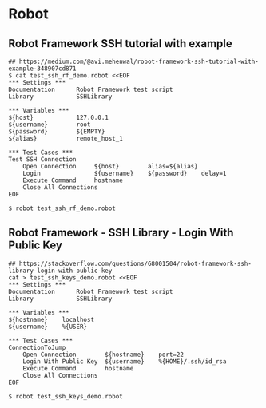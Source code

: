 Robot
=====

## Robot Framework SSH tutorial with example

    ## https://medium.com/@avi.mehenwal/robot-framework-ssh-tutorial-with-example-348907cd871
    $ cat test_ssh_rf_demo.robot <<EOF
    *** Settings ***
    Documentation      Robot Framework test script
    Library            SSHLibrary

    *** Variables ***
    ${host}            127.0.0.1
    ${username}        root
    ${password}        ${EMPTY}
    ${alias}           remote_host_1

    *** Test Cases ***
    Test SSH Connection
        Open Connection     ${host}        alias=${alias}
        Login               ${username}    ${password}    delay=1
        Execute Command     hostname
        Close All Connections
    EOF

    $ robot test_ssh_rf_demo.robot

## Robot Framework - SSH Library - Login With Public Key

    ## https://stackoverflow.com/questions/68001504/robot-framework-ssh-library-login-with-public-key
    cat > test_ssh_keys_demo.robot <<EOF
    *** Settings ***
    Documentation      Robot Framework test script
    Library            SSHLibrary

    *** Variables ***
    ${hostname}    localhost
    ${username}    %{USER}

    *** Test Cases ***
    ConnectionToJump
        Open Connection        ${hostname}    port=22
        Login With Public Key  ${username}    %{HOME}/.ssh/id_rsa
        Execute Command        hostname
        Close All Connections
    EOF

    $ robot test_ssh_keys_demo.robot
